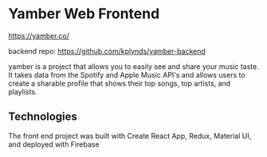 # Yamber Web Frontend

https://yamber.co/

backend repo: https://github.com/kplynds/yamber-backend

yamber is a project that allows you to easily see and share your music taste. It takes data from the Spotify and Apple Music API's and allows users to create a sharable profile that shows their top songs, top artists, and playlists. 

## Technologies 

The front end project was built with Create React App, Redux, Material UI, and deployed with Firebase
